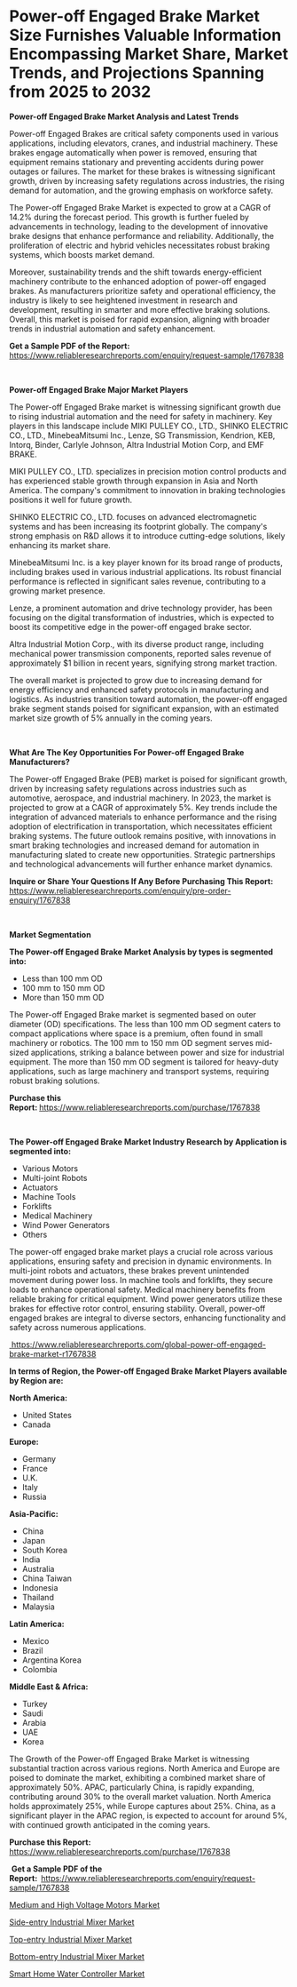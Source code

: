 <p><h1>Power-off Engaged Brake Market Size Furnishes Valuable Information Encompassing Market Share, Market Trends, and Projections Spanning from 2025 to 2032</h1></p><p><strong>Power-off Engaged Brake Market Analysis and Latest Trends</strong></p>
<p><p>Power-off Engaged Brakes are critical safety components used in various applications, including elevators, cranes, and industrial machinery. These brakes engage automatically when power is removed, ensuring that equipment remains stationary and preventing accidents during power outages or failures. The market for these brakes is witnessing significant growth, driven by increasing safety regulations across industries, the rising demand for automation, and the growing emphasis on workforce safety.</p><p>The Power-off Engaged Brake Market is expected to grow at a CAGR of 14.2% during the forecast period. This growth is further fueled by advancements in technology, leading to the development of innovative brake designs that enhance performance and reliability. Additionally, the proliferation of electric and hybrid vehicles necessitates robust braking systems, which boosts market demand.  </p><p>Moreover, sustainability trends and the shift towards energy-efficient machinery contribute to the enhanced adoption of power-off engaged brakes. As manufacturers prioritize safety and operational efficiency, the industry is likely to see heightened investment in research and development, resulting in smarter and more effective braking solutions. Overall, this market is poised for rapid expansion, aligning with broader trends in industrial automation and safety enhancement.</p></p>
<p><strong>Get a Sample PDF of the Report:&nbsp;</strong> <a href="https://www.reliableresearchreports.com/enquiry/request-sample/1767838?utm_campaign=83&utm_medium=2&utm_source=Github&utm_content=ia&utm_term=11042025&utm_id=power-off-engaged-brake">https://www.reliableresearchreports.com/enquiry/request-sample/1767838</a></p>
<p>&nbsp;</p>
<p><strong>Power-off Engaged Brake Major Market Players</strong></p>
<p><p>The Power-off Engaged Brake market is witnessing significant growth due to rising industrial automation and the need for safety in machinery. Key players in this landscape include MIKI PULLEY CO., LTD., SHINKO ELECTRIC CO., LTD., MinebeaMitsumi Inc., Lenze, SG Transmission, Kendrion, KEB, Intorq, Binder, Carlyle Johnson, Altra Industrial Motion Corp, and EMF BRAKE.</p><p>MIKI PULLEY CO., LTD. specializes in precision motion control products and has experienced stable growth through expansion in Asia and North America. The company's commitment to innovation in braking technologies positions it well for future growth.</p><p>SHINKO ELECTRIC CO., LTD. focuses on advanced electromagnetic systems and has been increasing its footprint globally. The company's strong emphasis on R&D allows it to introduce cutting-edge solutions, likely enhancing its market share.</p><p>MinebeaMitsumi Inc. is a key player known for its broad range of products, including brakes used in various industrial applications. Its robust financial performance is reflected in significant sales revenue, contributing to a growing market presence.</p><p>Lenze, a prominent automation and drive technology provider, has been focusing on the digital transformation of industries, which is expected to boost its competitive edge in the power-off engaged brake sector.</p><p>Altra Industrial Motion Corp., with its diverse product range, including mechanical power transmission components, reported sales revenue of approximately $1 billion in recent years, signifying strong market traction.</p><p>The overall market is projected to grow due to increasing demand for energy efficiency and enhanced safety protocols in manufacturing and logistics. As industries transition toward automation, the power-off engaged brake segment stands poised for significant expansion, with an estimated market size growth of 5% annually in the coming years.</p></p>
<p>&nbsp;</p>
<p><strong>What Are The Key Opportunities For Power-off Engaged Brake Manufacturers?</strong></p>
<p><p>The Power-off Engaged Brake (PEB) market is poised for significant growth, driven by increasing safety regulations across industries such as automotive, aerospace, and industrial machinery. In 2023, the market is projected to grow at a CAGR of approximately 5%. Key trends include the integration of advanced materials to enhance performance and the rising adoption of electrification in transportation, which necessitates efficient braking systems. The future outlook remains positive, with innovations in smart braking technologies and increased demand for automation in manufacturing slated to create new opportunities. Strategic partnerships and technological advancements will further enhance market dynamics.</p></p>
<p><strong>Inquire or Share Your Questions If Any Before Purchasing This Report:</strong> <a href="https://www.reliableresearchreports.com/enquiry/pre-order-enquiry/1767838?utm_campaign=83&utm_medium=2&utm_source=Github&utm_content=ia&utm_term=11042025&utm_id=power-off-engaged-brake">https://www.reliableresearchreports.com/enquiry/pre-order-enquiry/1767838</a></p>
<p>&nbsp;</p>
<p><strong>Market Segmentation</strong></p>
<p><strong>The Power-off Engaged Brake Market Analysis by types is segmented into:</strong></p>
<p><ul><li>Less than 100 mm OD</li><li>100 mm to 150 mm OD</li><li>More than 150 mm OD</li></ul></p>
<p><p>The Power-off Engaged Brake market is segmented based on outer diameter (OD) specifications. The less than 100 mm OD segment caters to compact applications where space is a premium, often found in small machinery or robotics. The 100 mm to 150 mm OD segment serves mid-sized applications, striking a balance between power and size for industrial equipment. The more than 150 mm OD segment is tailored for heavy-duty applications, such as large machinery and transport systems, requiring robust braking solutions.</p></p>
<p><strong>Purchase this Report:&nbsp;</strong><a href="https://www.reliableresearchreports.com/purchase/1767838?utm_campaign=83&utm_medium=2&utm_source=Github&utm_content=ia&utm_term=11042025&utm_id=power-off-engaged-brake">https://www.reliableresearchreports.com/purchase/1767838</a></p>
<p>&nbsp;</p>
<p><strong>The Power-off Engaged Brake Market Industry Research by Application is segmented into:</strong></p>
<p><ul><li>Various Motors</li><li>Multi-joint Robots</li><li>Actuators</li><li>Machine Tools</li><li>Forklifts</li><li>Medical Machinery</li><li>Wind Power Generators</li><li>Others</li></ul></p>
<p><p>The power-off engaged brake market plays a crucial role across various applications, ensuring safety and precision in dynamic environments. In multi-joint robots and actuators, these brakes prevent unintended movement during power loss. In machine tools and forklifts, they secure loads to enhance operational safety. Medical machinery benefits from reliable braking for critical equipment. Wind power generators utilize these brakes for effective rotor control, ensuring stability. Overall, power-off engaged brakes are integral to diverse sectors, enhancing functionality and safety across numerous applications.</p></p>
<p><a href="https://www.reliableresearchreports.com/global-power-off-engaged-brake-market-r1767838?utm_campaign=83&utm_medium=2&utm_source=Github&utm_content=ia&utm_term=11042025&utm_id=power-off-engaged-brake">&nbsp;https://www.reliableresearchreports.com/global-power-off-engaged-brake-market-r1767838</a></p>
<p><strong>In terms of Region, the Power-off Engaged Brake Market Players available by Region are:</strong></p>
<p>
    <p> <strong> North America: </strong>
        <ul>
            <li>United States</li>
            <li>Canada</li>
        </ul>
        </p> 
    <p> <strong> Europe: </strong>
        <ul>
            <li>Germany</li>
            <li>France</li>
            <li>U.K.</li>
            <li>Italy</li>
            <li>Russia</li>
        </ul>
        </p> 
    <p> <strong> Asia-Pacific: </strong>
        <ul>
            <li>China</li>
            <li>Japan</li>
            <li>South Korea</li>
            <li>India</li>
            <li>Australia</li>
            <li>China Taiwan</li>
            <li>Indonesia</li>
            <li>Thailand</li>
            <li>Malaysia</li>
        </ul>
        </p> 
    <p> <strong> Latin America: </strong>
        <ul>
            <li>Mexico</li>
            <li>Brazil</li>
            <li>Argentina Korea</li>
            <li>Colombia</li>
        </ul>
        </p> 
    <p> <strong> Middle East & Africa: </strong>
        <ul>
            <li>Turkey</li>
            <li>Saudi</li>
            <li>Arabia</li>
            <li>UAE</li>
            <li>Korea</li>
        </ul>
    </p>
    </p>
<p><p>The Growth of the Power-off Engaged Brake Market is witnessing substantial traction across various regions. North America and Europe are poised to dominate the market, exhibiting a combined market share of approximately 50%. APAC, particularly China, is rapidly expanding, contributing around 30% to the overall market valuation. North America holds approximately 25%, while Europe captures about 25%. China, as a significant player in the APAC region, is expected to account for around 5%, with continued growth anticipated in the coming years.</p></p>
<p><strong>Purchase this Report: </strong><a href="https://www.reliableresearchreports.com/purchase/1767838?utm_campaign=83&utm_medium=2&utm_source=Github&utm_content=ia&utm_term=11042025&utm_id=power-off-engaged-brake">https://www.reliableresearchreports.com/purchase/1767838</a></p>
<p>&nbsp;<strong>Get a Sample PDF of the Report:&nbsp;&nbsp;</strong><a href="https://www.reliableresearchreports.com/enquiry/request-sample/1767838?utm_campaign=83&utm_medium=2&utm_source=Github&utm_content=ia&utm_term=11042025&utm_id=power-off-engaged-brake">https://www.reliableresearchreports.com/enquiry/request-sample/1767838</a></p>
<p><strong></strong></p>
<p><p><a href="https://github.com/klenaestien23/Market-Research-Report-List-1/blob/main/medium-and-high-voltage-motors-market.md?utm_campaign=83&utm_medium=2&utm_source=Github&utm_content=ia&utm_term=11042025&utm_id=power-off-engaged-brake">Medium and High Voltage Motors Market</a></p><p><a href="https://github.com/myongfranzcs/Market-Research-Report-List-1/blob/main/side-entry-industrial-mixer-market.md?utm_campaign=83&utm_medium=2&utm_source=Github&utm_content=ia&utm_term=11042025&utm_id=power-off-engaged-brake">Side-entry Industrial Mixer Market</a></p><p><a href="https://github.com/tentandyik/Market-Research-Report-List-1/blob/main/top-entry-industrial-mixer-market.md?utm_campaign=83&utm_medium=2&utm_source=Github&utm_content=ia&utm_term=11042025&utm_id=power-off-engaged-brake">Top-entry Industrial Mixer Market</a></p><p><a href="https://github.com/biandnikelrs/Market-Research-Report-List-1/blob/main/bottom-entry-industrial-mixer-market.md?utm_campaign=83&utm_medium=2&utm_source=Github&utm_content=ia&utm_term=11042025&utm_id=power-off-engaged-brake">Bottom-entry Industrial Mixer Market</a></p><p><a href="https://github.com/mismannely/Market-Research-Report-List-1/blob/main/smart-home-water-controller-market.md?utm_campaign=83&utm_medium=2&utm_source=Github&utm_content=ia&utm_term=11042025&utm_id=power-off-engaged-brake">Smart Home Water Controller Market</a></p></p>